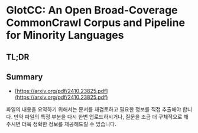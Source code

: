 # GlotCC: An Open Broad-Coverage CommonCrawl Corpus and Pipeline for Minority Languages
## TL;DR
## Summary
- [https://arxiv.org/pdf/2410.23825.pdf](https://arxiv.org/pdf/2410.23825.pdf)

파일의 내용을 요약하기 위해서는 문서를 재검토하고 필요한 정보를 직접 추출해야 합니다. 만약 파일의 특정 부분을 다시 한번 업로드하시거나, 질문을 조금 더 구체적으로 해주시면 더욱 정확한 정보를 제공해드릴 수 있습니다.